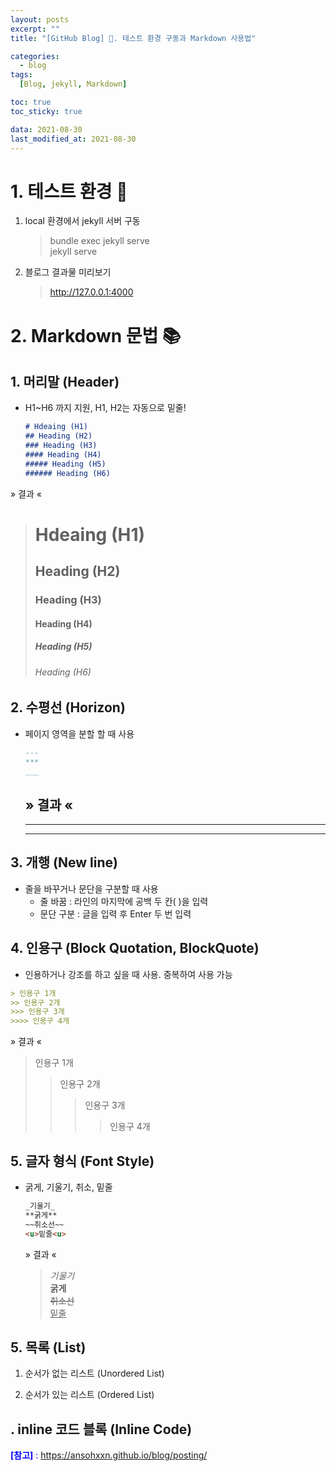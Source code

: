 ```yaml
---
layout: posts
excerpt: ""
title: "[GitHub Blog] 📂. 테스트 환경 구동과 Markdown 사용법"

categories:
  - blog
tags:
  [Blog, jekyll, Markdown]

toc: true
toc_sticky: true

data: 2021-08-30
last_modified_at: 2021-08-30
---
```


# 1. 테스트 환경 🥼
1. local 환경에서 jekyll 서버 구동
    > bundle exec jekyll serve  
    > jekyll serve

2. 블로그 결과물 미리보기
    > http://127.0.0.1:4000


# 2. Markdown 문법 📚
## 1. 머리말 (Header)
* H1~H6 까지 지원, H1, H2는 자동으로 밑줄!
  ```markdown
  # Hdeaing (H1)
  ## Heading (H2)
  ### Heading (H3)
  #### Heading (H4)
  ##### Heading (H5)
  ###### Heading (H6)
  ```
» 결과 «
  > # Hdeaing (H1)
  > ## Heading (H2)
  > ### Heading (H3)
  > #### Heading (H4)
  > ##### Heading (H5)
  > ###### Heading (H6)

## 2. 수평선 (Horizon)
* 페이지 영역을 분할 할 때 사용
  ```markdown
  ---
  ***
  ___
  ```
  » 결과 «  
  ---
  ***
  ___


## 3. 개행 (New line)
* 줄을 바꾸거나 문단을 구분할 때 사용
  * 줄 바꿈 : 라인의 마지막에 공백 두 칸(  )을 입력  
  * 문단 구분 : 글을 입력 후 Enter 두 번 입력


## 4. 인용구 (Block Quotation, BlockQuote)
* 인용하거나 강조를 하고 싶을 때 사용. 중복하여 사용 가능
```markdown
> 인용구 1개 
>> 인용구 2개 
>>> 인용구 3개 
>>>> 인용구 4개 
```
  » 결과 «  
  > 인용구 1개 
  >> 인용구 2개 
  >>> 인용구 3개 
  >>>> 인용구 4개


## 5. 글자 형식 (Font Style)
* 굵게, 기울기, 취소, 밑줄
  ```markdown
  _기울기_
  **굵게**
  ~~취소선~~
  <u>밑줄<u>
  ```
  » 결과 «
  > _기울기_  
  > **굵게**  
  > ~~취소선~~  
  ><u>밑줄</u>  


## 5. 목록 (List)
1. 순서가 없는 리스트 (Unordered List)  

2. 순서가 있는 리스트 (Ordered List)

## . inline 코드 블록 (Inline Code)
<span style="color:blue">**[참고]** : https://ansohxxn.github.io/blog/posting/</span>

